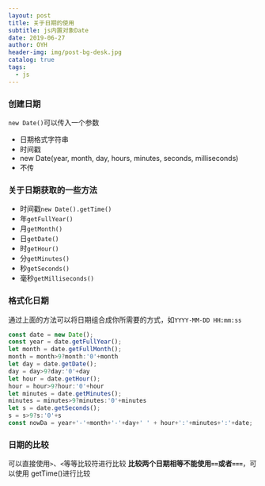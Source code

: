 ```yaml
---
layout: post
title: 关于日期的使用
subtitle: js内置对象Date
date: 2019-06-27
author: OYH
header-img: img/post-bg-desk.jpg
catalog: true
tags:
  - js
---
```


### 创建日期

`new Date()`可以传入一个参数

- 日期格式字符串
- 时间戳
- new Date(year, month, day, hours, minutes, seconds, milliseconds)
- 不传

### 关于日期获取的一些方法

- 时间戳`new Date().getTime()`
- 年`getFullYear()`
- 月`getMonth()`
- 日`getDate()`
- 时`getHour()`
- 分`getMinutes()`
- 秒`getSeconds()`
- 毫秒`getMilliseconds()`

### 格式化日期

通过上面的方法可以将日期组合成你所需要的方式，如`YYYY-MM-DD HH:mm:ss`

```js
const date = new Date();
const year = date.getFullYear();
let month = date.getFullMonth();
month = month>9?month:'0'+month
let day = date.getDate();
day = day>9?day:'0'+day
let hour = date.getHour();
hour = hour>9?hour:'0'+hour
let minutes = date.getMinutes();
minutes = minutes>9?minutes:'0'+minutes
let s = date.getSeconds();
s = s>9?s:'0'+s
const nowDa = year+'-'+month+'-'+day+' ' + hour+':'+minutes+':'+date;
```

### 日期的比较

可以直接使用`>`、`<`等等比较符进行比较
**比较两个日期相等不能使用`==`或者`===`**，可以使用 getTime()进行比较
